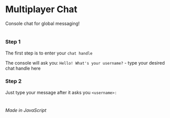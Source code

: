 # Multiplayer Chat
Console chat for global messaging!

#
### Step 1
The first step is to enter your `chat handle`

The console will ask you: `Hello! What's your username?` - type your desired chat handle here

### Step 2
Just type your message after it asks you `<username>: `

#
###### Made in JavaScript

